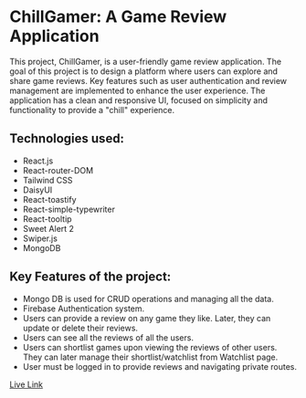 # **ChillGamer: A Game Review Application**

This project, ChillGamer, is a user-friendly game review application. The goal of this project is to design a platform where users can explore and share game reviews. Key features such as user authentication and review management are implemented to enhance the user experience. The application has a clean and responsive UI, focused on simplicity and functionality to provide a "chill" experience.  


## **Technologies used:**

   * React.js
   * React-router-DOM
   * Tailwind CSS
   * DaisyUI
   * React-toastify
   * React-simple-typewriter
   * React-tooltip
   * Sweet Alert 2
   * Swiper.js
   * MongoDB


## **Key Features of the project:**

   * Mongo DB is used for CRUD operations and managing all the data.
   * Firebase Authentication system.
   * Users can provide a review on any game they like. Later, they can update or delete their reviews.
   * Users can see all the reviews of all the users.
   * Users can shortlist games upon viewing the reviews of other users. They can later manage their shortlist/watchlist from Watchlist page.
   * User must be logged in to provide reviews and navigating private routes.


[Live Link](https://assignment-10-chill-gamer.netlify.app/)

